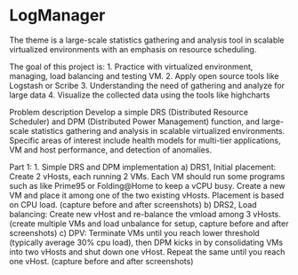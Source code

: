LogManager
==========
The theme is a large-scale statistics gathering and analysis tool in scalable virtualized environments with an emphasis on resource scheduling.

The goal of this project is: 1. Practice with virtualized environment, managing, load balancing and testing VM. 2. Apply open source tools like Logstash or Scribe 3. Understanding the need of gathering and analyze for large data 4. Visualize the collected data using the tools like highcharts

Problem description Develop a simple DRS (Distributed Resource Scheduler) and DPM (Distributed Power Management) function, and large-scale statistics gathering and analysis in scalable virtualized environments. Specific areas of interest include health models for multi-tier applications, VM and host performance, and detection of anomalies.

Part 1: 1. Simple DRS and DPM implementation a) DRS1, Initial placement: Create 2 vHosts, each running 2 VMs. Each VM should run some programs such as like Prime95 or Folding@Home to keep a vCPU busy. Create a new VM and place it among one of the two existing vHosts. Placement is based on CPU load. (capture before and after screenshots) b) DRS2, Load balancing: Create new vHost and re-balance the vmload among 3 vHosts. (create multiple VMs and load unbalance for setup, capture before and after screenshots) c) DPV: Terminate VMs until you reach lower threshold (typically average 30% cpu load), then DPM kicks in by consolidating VMs into two vHosts and shut down one vHost. Repeat the same until you reach one vHost. (capture before and after screenshots)
